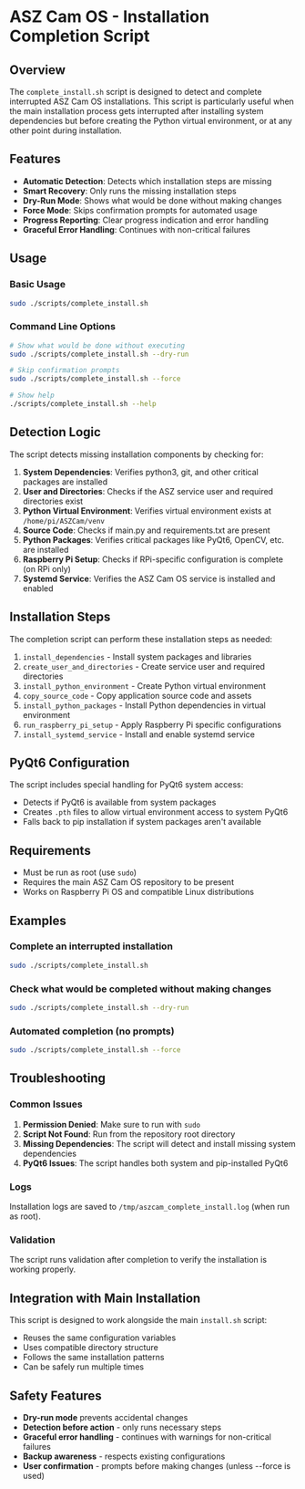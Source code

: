 # ASZ Cam OS - Installation Completion Script

## Overview

The `complete_install.sh` script is designed to detect and complete interrupted ASZ Cam OS installations. This script is particularly useful when the main installation process gets interrupted after installing system dependencies but before creating the Python virtual environment, or at any other point during installation.

## Features

- **Automatic Detection**: Detects which installation steps are missing
- **Smart Recovery**: Only runs the missing installation steps
- **Dry-Run Mode**: Shows what would be done without making changes
- **Force Mode**: Skips confirmation prompts for automated usage
- **Progress Reporting**: Clear progress indication and error handling
- **Graceful Error Handling**: Continues with non-critical failures

## Usage

### Basic Usage
```bash
sudo ./scripts/complete_install.sh
```

### Command Line Options
```bash
# Show what would be done without executing
sudo ./scripts/complete_install.sh --dry-run

# Skip confirmation prompts
sudo ./scripts/complete_install.sh --force

# Show help
./scripts/complete_install.sh --help
```

## Detection Logic

The script detects missing installation components by checking for:

1. **System Dependencies**: Verifies python3, git, and other critical packages are installed
2. **User and Directories**: Checks if the ASZ service user and required directories exist
3. **Python Virtual Environment**: Verifies virtual environment exists at `/home/pi/ASZCam/venv`
4. **Source Code**: Checks if main.py and requirements.txt are present
5. **Python Packages**: Verifies critical packages like PyQt6, OpenCV, etc. are installed
6. **Raspberry Pi Setup**: Checks if RPi-specific configuration is complete (on RPi only)
7. **Systemd Service**: Verifies the ASZ Cam OS service is installed and enabled

## Installation Steps

The completion script can perform these installation steps as needed:

1. `install_dependencies` - Install system packages and libraries
2. `create_user_and_directories` - Create service user and required directories
3. `install_python_environment` - Create Python virtual environment
4. `copy_source_code` - Copy application source code and assets
5. `install_python_packages` - Install Python dependencies in virtual environment
6. `run_raspberry_pi_setup` - Apply Raspberry Pi specific configurations
7. `install_systemd_service` - Install and enable systemd service

## PyQt6 Configuration

The script includes special handling for PyQt6 system access:

- Detects if PyQt6 is available from system packages
- Creates `.pth` files to allow virtual environment access to system PyQt6
- Falls back to pip installation if system packages aren't available

## Requirements

- Must be run as root (use `sudo`)
- Requires the main ASZ Cam OS repository to be present
- Works on Raspberry Pi OS and compatible Linux distributions

## Examples

### Complete an interrupted installation
```bash
sudo ./scripts/complete_install.sh
```

### Check what would be completed without making changes
```bash
sudo ./scripts/complete_install.sh --dry-run
```

### Automated completion (no prompts)
```bash
sudo ./scripts/complete_install.sh --force
```

## Troubleshooting

### Common Issues

1. **Permission Denied**: Make sure to run with `sudo`
2. **Script Not Found**: Run from the repository root directory
3. **Missing Dependencies**: The script will detect and install missing system dependencies
4. **PyQt6 Issues**: The script handles both system and pip-installed PyQt6

### Logs

Installation logs are saved to `/tmp/aszcam_complete_install.log` (when run as root).

### Validation

The script runs validation after completion to verify the installation is working properly.

## Integration with Main Installation

This script is designed to work alongside the main `install.sh` script:

- Reuses the same configuration variables
- Uses compatible directory structure
- Follows the same installation patterns
- Can be safely run multiple times

## Safety Features

- **Dry-run mode** prevents accidental changes
- **Detection before action** - only runs necessary steps
- **Graceful error handling** - continues with warnings for non-critical failures
- **Backup awareness** - respects existing configurations
- **User confirmation** - prompts before making changes (unless --force is used)